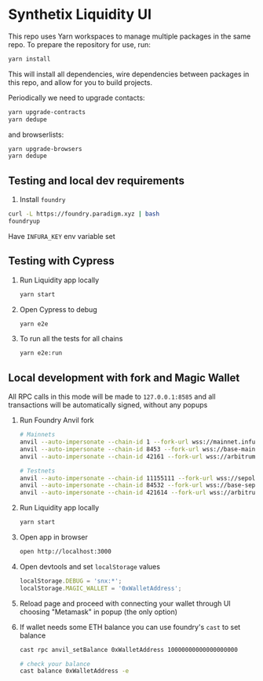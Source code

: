 # Synthetix Liquidity UI

This repo uses Yarn workspaces to manage multiple packages in the same repo. To prepare the repository for use, run:

```sh
yarn install
```

This will install all dependencies, wire dependencies between packages in this repo, and allow for you to build projects.

Periodically we need to upgrade contacts:

```sh
yarn upgrade-contracts
yarn dedupe
```

and browserlists:

```sh
yarn upgrade-browsers
yarn dedupe
```

## Testing and local dev requirements

1. Install `foundry`

```sh
curl -L https://foundry.paradigm.xyz | bash
foundryup
```

Have `INFURA_KEY` env variable set

## Testing with Cypress

1.  Run Liquidity app locally

    ```sh
    yarn start
    ```

2.  Open Cypress to debug

    ```sh
    yarn e2e
    ```

3.  To run all the tests for all chains
    ```sh
    yarn e2e:run
    ```

## Local development with fork and Magic Wallet

All RPC calls in this mode will be made to `127.0.0.1:8585`
and all transactions will be automatically signed, without any popups

1.  Run Foundry Anvil fork

    ```sh
    # Mainnets
    anvil --auto-impersonate --chain-id 1 --fork-url wss://mainnet.infura.io/ws/v3/$INFURA_KEY --no-rate-limit --steps-tracing --fork-block-number 21233424
    anvil --auto-impersonate --chain-id 8453 --fork-url wss://base-mainnet.infura.io/ws/v3/$INFURA_KEY --no-rate-limit --steps-tracing --fork-block-number 22683522
    anvil --auto-impersonate --chain-id 42161 --fork-url wss://arbitrum-mainnet.infura.io/ws/v3/$INFURA_KEY --no-rate-limit --steps-tracing --fork-block-number 271813668

    # Testnets
    anvil --auto-impersonate --chain-id 11155111 --fork-url wss://sepolia.infura.io/ws/v3/$INFURA_KEY --no-rate-limit --steps-tracing
    anvil --auto-impersonate --chain-id 84532 --fork-url wss://base-sepolia.infura.io/ws/v3/$INFURA_KEY --no-rate-limit --steps-tracing
    anvil --auto-impersonate --chain-id 421614 --fork-url wss://arbitrum-sepolia.infura.io/ws/v3/$INFURA_KEY --no-rate-limit --steps-tracing
    ```

2.  Run Liquidity app locally

    ```sh
    yarn start
    ```

3.  Open app in browser

    ```sh
    open http://localhost:3000
    ```

4.  Open devtools and set `localStorage` values

    ```js
    localStorage.DEBUG = 'snx:*';
    localStorage.MAGIC_WALLET = '0xWalletAddress';
    ```

5.  Reload page and proceed with connecting your wallet through UI choosing "Metamask" in popup
    (the only option)

6.  If wallet needs some ETH balance you can use foundry's `cast` to set balance

    ```sh
    cast rpc anvil_setBalance 0xWalletAddress 10000000000000000000

    # check your balance
    cast balance 0xWalletAddress -e
    ```
